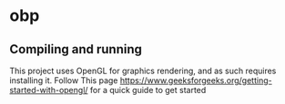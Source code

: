 # obp

## Compiling and running

This project uses OpenGL for graphics rendering, and as such requires installing it. Follow This page https://www.geeksforgeeks.org/getting-started-with-opengl/ for a quick guide to get started